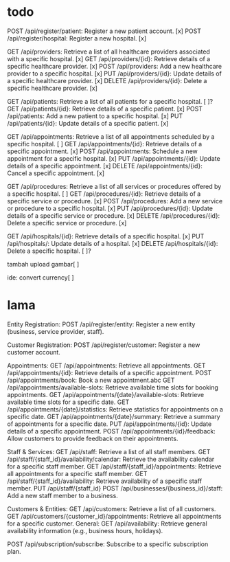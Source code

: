 # todo

POST /api/register/patient: Register a new patient account. [x]
POST /api/register/hospital: Register a new hospital. [x]

GET /api/providers: Retrieve a list of all healthcare providers associated with a specific hospital. [x]
GET /api/providers/{id}: Retrieve details of a specific healthcare provider. [x]
POST /api/providers: Add a new healthcare provider to a specific hospital. [x]
PUT /api/providers/{id}: Update details of a specific healthcare provider. [x]
DELETE /api/providers/{id}: Delete a specific healthcare provider. [x]

GET /api/patients: Retrieve a list of all patients for a specific hospital. [ ]?
GET /api/patients/{id}: Retrieve details of a specific patient. [x]
POST /api/patients: Add a new patient to a specific hospital. [x]
PUT /api/patients/{id}: Update details of a specific patient. [x]

GET /api/appointments: Retrieve a list of all appointments scheduled by a specific hospital. [ ]
GET /api/appointments/{id}: Retrieve details of a specific appointment. [x]
POST /api/appointments: Schedule a new appointment for a specific hospital. [x]
PUT /api/appointments/{id}: Update details of a specific appointment. [x]
DELETE /api/appointments/{id}: Cancel a specific appointment. [x]

GET /api/procedures: Retrieve a list of all services or procedures offered by a specific hospital. [ ]
GET /api/procedures/{id}: Retrieve details of a specific service or procedure. [x]
POST /api/procedures: Add a new service or procedure to a specific hospital. [x]
PUT /api/procedures/{id}: Update details of a specific service or procedure. [x]
DELETE /api/procedures/{id}: Delete a specific service or procedure. [x]

GET /api/hospitals/{id}: Retrieve details of a specific hospital. [x]
PUT /api/hospitals/: Update details of a hospital. [x]
DELETE /api/hospitals/{id}: Delete a specific hospital. [ ]?

tambah upload gambar[ ]

ide:
convert currency[ ]

# lama

Entity Registration:
POST /api/register/entity: Register a new entity (business, service provider, staff).

Customer Registration:
POST /api/register/customer: Register a new customer account.

Appointments:
GET /api/appointments: Retrieve all appointments.
GET /api/appointments/{id}: Retrieve details of a specific appointment.
POST /api/appointments/book: Book a new appointment.abc
GET /api/appointments/available-slots: Retrieve available time slots for booking appointments.
GET /api/appointments/{date}/available-slots: Retrieve available time slots for a specific date.
GET /api/appointments/{date}/statistics: Retrieve statistics for appointments on a specific date.
GET /api/appointments/{date}/summary: Retrieve a summary of appointments for a specific date.
PUT /api/appointments/{id}: Update details of a specific appointment.
POST /api/appointments/{id}/feedback: Allow customers to provide feedback on their appointments.

Staff & Services:
GET /api/staff: Retrieve a list of all staff members.
GET /api/staff/{staff_id}/availability/calendar: Retrieve the availability calendar for a specific staff member.
GET /api/staff/{staff_id}/appointments: Retrieve all appointments for a specific staff member.
GET /api/staff/{staff_id}/availability: Retrieve availability of a specific staff member.
PUT /api/staff/{staff_id}
POST /api/businesses/{business_id}/staff: Add a new staff member to a business.

Customers & Entities:
GET /api/customers: Retrieve a list of all customers.
GET /api/customers/{customer_id}/appointments: Retrieve all appointments for a specific customer.
General:
GET /api/availability: Retrieve general availability information (e.g., business hours, holidays).

POST /api/subscription/subscribe: Subscribe to a specific subscription plan.
